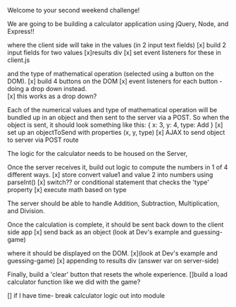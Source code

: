 Welcome to your second weekend challenge!

We are going to be building a calculator application using jQuery, Node, and Express!!

where the client side will take in the values (in 2 input text fields)
[x] build 2 input fields for two values
[x]results div
[x] set event listeners for these in client.js

and the type of mathematical operation (selected using a button on the DOM).
[x] build 4 buttons on the DOM
[x]  event listeners for each button - doing a drop down instead.  
[x]  this works as a drop down?

Each of the numerical values and type of mathematical operation will be bundled up in an object and then sent to the server via a POST.
So when the object is sent, it should look something like this: { x: 3, y: 4, type: Add }
[x] set up an objectToSend with properties (x, y, type)
[x] AJAX to send object to server via POST route

The logic for the calculator needs to be housed on the Server,

Once the server receives it, build out logic to compute the numbers in 1 of 4 different ways.
[x] store convert value1 and value 2 into numbers using parseInt()
[x] switch?? or conditional statement that checks the 'type' property
[x] execute math based on type


The server should be able to handle Addition, Subtraction, Multiplication, and Division.

Once the calculation is complete, it should be sent back down to the client side app
[x] send back as an object (look at Dev's example and guessing-game)

where it should be displayed on the DOM.
[x](look at Dev's example and guessing-game)
[x] appending to results div (answer var on server-side)

Finally, build a 'clear' button that resets the whole experience.
[]build a load calculator function like we did with the game?

[] if I have time- break calculator logic out into module

